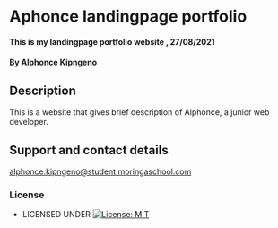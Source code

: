 # Aphonce landingpage portfolio
#### This is my landingpage portfolio website  , 27/08/2021
#### By **Alphonce Kipngeno**
## Description
This is a website that gives brief description of Alphonce, a junior web developer.
## Support and contact details
 alphonce.kipngeno@student.moringaschool.com
### License
* LICENSED UNDER  [![License: MIT](https://img.shields.io/badge/License-MIT-yellow.svg)](License)